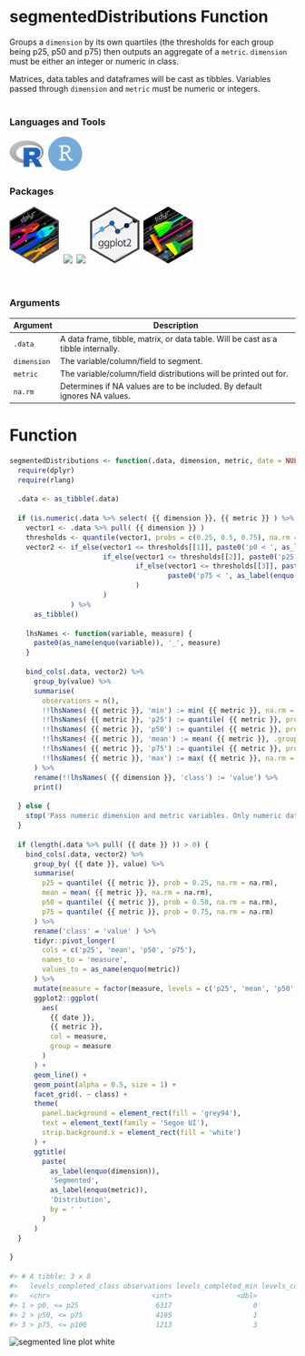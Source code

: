 # segmentedDistributions Function
Groups a `dimension` by its own quartiles (the thresholds for each group being p25, p50 and p75) then outputs an aggregate of a `metric`. `dimension` must be either an integer or numeric in class.

Matrices, data.tables and dataframes will be cast as tibbles. Variables passed through `dimension` and `metric` must be numeric or integers.
<br>
<br>

### Languages and Tools
<div>
  <img src="https://github.com/devicons/devicon/blob/master/icons/r/r-original.svg" title = "r" alt = "r" width = "60" height = "60"/>&nbsp;
  <img src="https://github.com/devicons/devicon/blob/master/icons/rstudio/rstudio-original.svg" title = "RStudio" alt = "RStudio" width = "60" height = "60"/>&nbsp;
</div>

### Packages
<div>
  <img src="https://github.com/tidyverse/dplyr/raw/main/man/figures/logo.png" height = "100" style = "max-width: 100%;"/>&nbsp;
  <img src="https://github.com/tidyverse/rlang/raw/main/man/figures/logo.png" height = "100" style = "max-width: 100%;"/>&nbsp;
  <img src="https://raw.githubusercontent.com/tidyverse/tibble/main/man/figures/logo.png" height = "100" style = "max-width: 100%;"/>&nbsp;
  <img src="https://github.com/tidyverse/ggplot2/raw/main/man/figures/logo.png" height = "100" style = "max-width: 100%;"/>&nbsp;
  <img src="https://github.com/tidyverse/tidyr/raw/main/man/figures/logo.png"  height = "100" style = "max-width: 100%;"/>&nbsp;
</div>
<br>
<br>

### Arguments
| Argument | Description |
| --- | --- |
| `.data` | A data frame, tibble, matrix, or data table. Will be cast as a tibble internally. |
| `dimension` | The variable/column/field to segment. |
| `metric` | The variable/column/field distributions will be printed out for. |
| `na.rm` | Determines if NA values are to be included. By default ignores NA values. |

# Function
```r
segmentedDistributions <- function(.data, dimension, metric, date = NULL, na.rm = TRUE) {
  require(dplyr)
  require(rlang)
  
  .data <- as_tibble(.data)
  
  if (is.numeric(.data %>% select( {{ dimension }}, {{ metric }} ) %>% as.matrix() )  )   {
    vector1 <- .data %>% pull( {{ dimension }} )
    thresholds <- quantile(vector1, probs = c(0.25, 0.5, 0.75), na.rm = na.rm)
    vector2 <- if_else(vector1 <= thresholds[[1]], paste0('p0 < ', as_label(enquo(dimension)), ' <= p25'),
                       if_else(vector1 <= thresholds[[2]], paste0('p25 < ', as_label(enquo(dimension)), ' <= p50'),
                               if_else(vector1 <= thresholds[[3]], paste0('p50 < ', as_label(enquo(dimension)), ' <= p75'),
                                       paste0('p75 < ', as_label(enquo(dimension)), ' <= p100')
                               )
                       )
               ) %>% 
      as_tibble()
    
    lhsNames <- function(variable, measure) {
      paste0(as_name(enquo(variable)), '_', measure)
    }
    
    bind_cols(.data, vector2) %>% 
      group_by(value) %>% 
      summarise(
        observations = n(),
        !!lhsNames( {{ metric }}, 'min') := min( {{ metric }}, na.rm = na.rm),
        !!lhsNames( {{ metric }}, 'p25') := quantile( {{ metric }}, prob = 0.25, na.rm = na.rm),
        !!lhsNames( {{ metric }}, 'p50') := quantile( {{ metric }}, prob = 0.50, na.rm = na.rm),
        !!lhsNames( {{ metric }}, 'mean') := mean( {{ metric }}, .groups = 'drop', na.rm = na.rm),
        !!lhsNames( {{ metric }}, 'p75') := quantile( {{ metric }}, prob = 0.75, na.rm = na.rm),
        !!lhsNames( {{ metric }}, 'max') := max( {{ metric }}, na.rm = na.rm)
      ) %>% 
      rename(!!lhsNames( {{ dimension }}, 'class') := 'value') %>%
      print()
      
  } else {
    stop('Pass numeric dimension and metric variables. Only numeric data permissable.')
  }
  
  if (length(.data %>% pull( {{ date }} )) > 0) {
    bind_cols(.data, vector2) %>%
      group_by( {{ date }}, value) %>% 
      summarise(
        p25 = quantile( {{ metric }}, prob = 0.25, na.rm = na.rm),
        mean = mean( {{ metric }}, na.rm = na.rm),
        p50 = quantile( {{ metric }}, prob = 0.50, na.rm = na.rm),
        p75 = quantile( {{ metric }}, prob = 0.75, na.rm = na.rm)
      ) %>%
      rename('class' = 'value' ) %>% 
      tidyr::pivot_longer(
        cols = c('p25', 'mean', 'p50', 'p75'),
        names_to = 'measure',
        values_to = as_name(enquo(metric))
      ) %>% 
      mutate(measure = factor(measure, levels = c('p25', 'mean', 'p50', 'p75'))) %>% 
      ggplot2::ggplot(
        aes( 
          {{ date }}, 
          {{ metric }}, 
          col = measure, 
          group = measure
        )
      ) +
      geom_line() +
      geom_point(alpha = 0.5, size = 1) +
      facet_grid(. ~ class) +
      theme(
        panel.background = element_rect(fill = 'grey94'),
        text = element_text(family = 'Segoe UI'),
        strip.background.x = element_rect(fill = 'white')
      ) +
      ggtitle(
        paste(
          as_label(enquo(dimension)), 
          'Segmented', 
          as_label(enquo(metric)), 
          'Distribution', 
          by = ' '
        )
      )
  }
  
}

#> # A tibble: 3 x 8
#>   levels_completed_class observations levels_completed_min levels_completed_p25 levels_completed_p50 levels_completed_mean levels_completed_p75 levels_completed_max
#>   <chr>                         <int>                <dbl>                <dbl>                <dbl>                 <dbl>                <dbl>                <dbl>
#> 1 > p0, <= p25                   6317                    0                    0                    0                     0                    0                    0
#> 2 > p50, <= p75                  4185                    1                    1                    2                  1.65                    2                    2
#> 3 > p75, <= p100                 1213                    3                    3                    3                     3                    3                    3
```

![segmented line plot white](https://user-images.githubusercontent.com/25012294/162504843-5a4615c2-0fd3-40c9-9eea-a0fd29b998f2.png)
